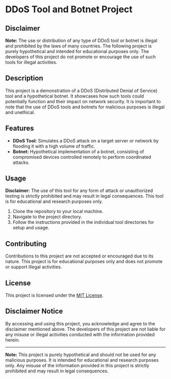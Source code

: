 # DDoS Tool and Botnet Project

## Disclaimer

**Note:** The use or distribution of any type of DDoS tool or botnet is illegal and prohibited by the laws of many countries. The following project is purely hypothetical and intended for educational purposes only. The developers of this project do not promote or encourage the use of such tools for illegal activities.

## Description

This project is a demonstration of a DDoS (Distributed Denial of Service) tool and a hypothetical botnet. It showcases how such tools could potentially function and their impact on network security. It is important to note that the use of DDoS tools and botnets for malicious purposes is illegal and unethical.

## Features

- **DDoS Tool:** Simulates a DDoS attack on a target server or network by flooding it with a high volume of traffic.
- **Botnet:** Hypothetical implementation of a botnet, consisting of compromised devices controlled remotely to perform coordinated attacks.

## Usage

**Disclaimer:** The use of this tool for any form of attack or unauthorized testing is strictly prohibited and may result in legal consequences. This tool is for educational and research purposes only.

1. Clone the repository to your local machine.
2. Navigate to the project directory.
3. Follow the instructions provided in the individual tool directories for setup and usage.

## Contributing

Contributions to this project are not accepted or encouraged due to its nature. This project is for educational purposes only and does not promote or support illegal activities.

## License

This project is licensed under the [MIT License](LICENSE).

## Disclaimer Notice

By accessing and using this project, you acknowledge and agree to the disclaimer mentioned above. The developers of this project are not liable for any misuse or illegal activities conducted with the information provided herein.

---

**Note:** This project is purely hypothetical and should not be used for any malicious purposes. It is intended for educational and research purposes only. Any misuse of the information provided in this project is strictly prohibited and may result in legal consequences.

